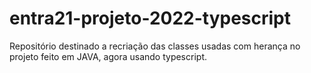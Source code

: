 # entra21-projeto-2022-typescript
Repositório destinado a recriação das classes usadas com herança no projeto feito em JAVA, agora usando typescript.
